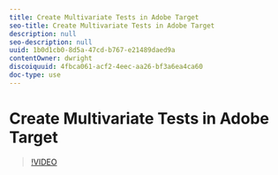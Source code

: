 ```yaml
---
title: Create Multivariate Tests in Adobe Target
seo-title: Create Multivariate Tests in Adobe Target
description: null
seo-description: null
uuid: 1b0d1cb0-8d5a-47cd-b767-e21489daed9a
contentOwner: dwright
discoiquuid: 4fbca061-acf2-4eec-aa26-bf3a6ea4ca60
doc-type: use
---
```


# Create Multivariate Tests in Adobe Target

>[!VIDEO](https://video.tv.adobe.com/v/17395/?quality=12)